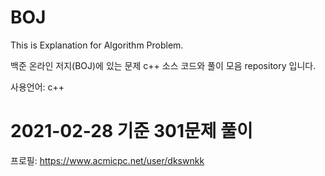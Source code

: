 # BOJ
This is Explanation for Algorithm Problem.

백준 온라인 저지(BOJ)에 있는 문제 c++ 소스 코드와 풀이 모음 repository 입니다.

사용언어: c++

# 2021-02-28 기준 301문제 풀이
프로필: https://www.acmicpc.net/user/dkswnkk
